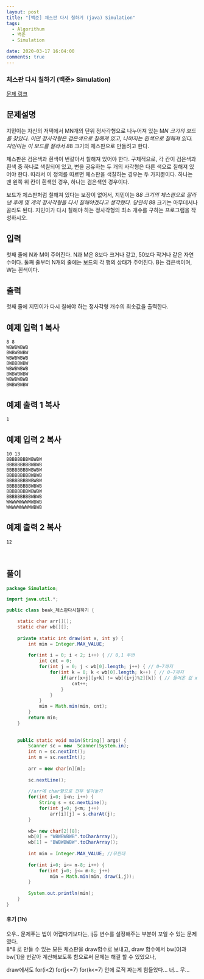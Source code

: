 ```yaml
---
layout: post
title: "[백준] 체스판 다시 칠하기 (java) Simulation"
tags:
  - Algorithum
  - 백준
  - Simulation

date: 2020-03-17 16:04:00
comments: true
---
```




###   체스판 다시 칠하기 (백준> Simulation)

[문제 링크](https://www.acmicpc.net/problem/1018 )

## 문제설명

지민이는 자신의 저택에서 MN개의 단위 정사각형으로 나누어져 있는 M*N 크기의 보드를 찾았다. 어떤 정사각형은 검은색으로 칠해져 있고, 나머지는 흰색으로 칠해져 있다. 지민이는 이 보드를 잘라서 8*8 크기의 체스판으로 만들려고 한다.

체스판은 검은색과 흰색이 번갈아서 칠해져 있어야 한다. 구체적으로, 각 칸이 검은색과 흰색 중 하나로 색칠되어 있고, 변을 공유하는 두 개의 사각형은 다른 색으로 칠해져 있어야 한다. 따라서 이 정의를 따르면 체스판을 색칠하는 경우는 두 가지뿐이다. 하나는 맨 왼쪽 위 칸이 흰색인 경우, 하나는 검은색인 경우이다.

보드가 체스판처럼 칠해져 있다는 보장이 없어서, 지민이는 8*8 크기의 체스판으로 잘라낸 후에 몇 개의 정사각형을 다시 칠해야겠다고 생각했다. 당연히 8*8 크기는 아무데서나 골라도 된다. 지민이가 다시 칠해야 하는 정사각형의 최소 개수를 구하는 프로그램을 작성하시오.

## 입력

첫째 줄에 N과 M이 주어진다. N과 M은 8보다 크거나 같고, 50보다 작거나 같은 자연수이다. 둘째 줄부터 N개의 줄에는 보드의 각 행의 상태가 주어진다. B는 검은색이며, W는 흰색이다.

## 출력

첫째 줄에 지민이가 다시 칠해야 하는 정사각형 개수의 최솟값을 출력한다.

## 예제 입력 1 복사

```
8 8
WBWBWBWB
BWBWBWBW
WBWBWBWB
BWBBBWBW
WBWBWBWB
BWBWBWBW
WBWBWBWB
BWBWBWBW
```

## 예제 출력 1 복사

```
1
```

## 예제 입력 2 복사

```
10 13
BBBBBBBBWBWBW
BBBBBBBBBWBWB
BBBBBBBBWBWBW
BBBBBBBBBWBWB
BBBBBBBBWBWBW
BBBBBBBBBWBWB
BBBBBBBBWBWBW
BBBBBBBBBWBWB
WWWWWWWWWWBWB
WWWWWWWWWWBWB
```

## 예제 출력 2 복사

```
12
```

<br>

## 풀이

```java
package Simulation;

import java.util.*;

public class beak_체스판다시칠하기 {

	static char arr[][];
	static char wb[][];
	
    private static int draw(int x, int y) {
        int min = Integer.MAX_VALUE;
        
        for(int i = 0; i < 2; i++) { // 0,1 두번
            int cnt = 0;
            for(int j = 0; j < wb[0].length; j++) { // 0~7까지
                for(int k = 0; k < wb[0].length; k++) { // 0~7까지
                    if(arr[x+j][y+k] != wb[(i+j)%2][k]) { // 들어온 값 x +(0~7)까지 더하고, y+(0~7)까지 더한다
                        cnt++;
                    }
                }
            }
            min = Math.min(min, cnt);
        }
        return min;
    }
	
    
	public static void main(String[] args) {
		Scanner sc = new  Scanner(System.in);
		int n = sc.nextInt();
		int m = sc.nextInt();
		
		arr = new char[n][m];
		
		sc.nextLine();
		
		//arr에 char형으로 전부 넣어놓기
		for(int i=0; i<n; i++) {
			String s = sc.nextLine();
			for(int j=0; j<m; j++)
				arr[i][j] = s.charAt(j);
		}
		
		wb= new char[2][8];
		wb[0] = "WBWBWBWB".toCharArray();
		wb[1] = "BWBWBWBW".toCharArray();
		
		int min = Integer.MAX_VALUE; //무한대
		
		for(int i=0; i<= n-8; i++) {
			for(int j=0; j<= m-8; j++)
				min = Math.min(min, draw(i,j));
		}
	
		System.out.println(min);
	}
}

```

#### 후기 (1h)

오우.. 문제푸는 법이 어렵다기보다는, ij등 변수를 설정해주는 부분이 꼬일 수 있는 문제였다. <br>8*8 로 만들 수 있는 모든 체스판을 draw함수로 보내고, draw 함수에서 bw[0]과 bw[1]을 번갈아 계산해보도록 함으로써 문제는 해결 할 수 있었으나, <br>

draw에서도 for(i<2) for(j<=7) for(k<=7) 안에 로직 짜는게 힘들었다... 너... 무...
